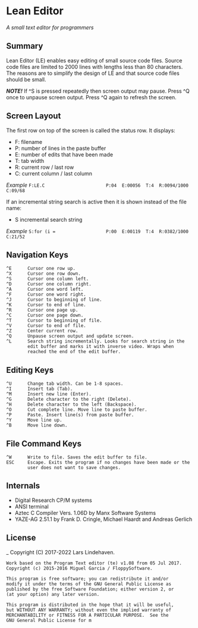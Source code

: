 # Lean Editor 

_A small text editor for programmers_


## Summary 

Lean Editor (LE) enables easy editing of small source code files.
Source code files are limited to 2000 lines with lengths less than
80 characters. The reasons are to simplify the design of LE and
that source code files should be small.

___NOTE!___
  If ^S is pressed repeatedly then screen output may pause.
  Press ^Q once to unpause screen output.
  Press ^Q again to refresh the screen.


## Screen Layout 

The first row on top of the screen is called the status row.
It displays:

* F: filename
* P: number of lines in the paste buffer
* E: number of edits that have been made
* T: tab width
* R: current row / last row
* C: current column / last column

_Example_
    `F:LE.C                       P:04  E:00056  T:4  R:0094/1000  C:09/68`

If an incremental string search is active then it is shown instead
of the file name:

*   S   incremental search string

_Example_
    `S:for (i =                   P:00  E:00119  T:4  R:0382/1000  C:21/52`


## Navigation Keys 

    ^E      Cursor one row up.
    ^X      Cursor one row down.
    ^S      Cursor one column left.
    ^D      Cursor one column right.
    ^A      Cursor one word left.
    ^F      Cursor one word right.
    ^J      Cursor to beginning of line.
    ^K      Cursor to end of line.
    ^R      Cursor one page up.
    ^C      Cursor one page down.
    ^T      Cursor to beginning of file.
    ^V      Cursor to end of file.
    ^Z      Center current row.
    ^Q      Unpause screen output and update screen.
    ^L      Search string incrementally. Looks for search string in the
            edit buffer and marks it with inverse video. Wraps when
            reached the end of the edit buffer.

## Editing Keys 

    ^U      Change tab width. Can be 1-8 spaces.
    ^I      Insert tab (Tab).
    ^M      Insert new line (Enter).
    ^G      Delete character to the right (Delete).
    ^H      Delete character to the left (Backspace).
    ^O      Cut complete line. Move line to paste buffer.
    ^P      Paste. Insert line(s) from paste buffer.
    ^Y      Move line up.
    ^B      Move line down.


## File Command Keys 

    ^W      Write to file. Saves the edit buffer to file.
    ESC     Escape. Exits the program if no changes have been made or the
            user does not want to save changes.


## Internals 

* Digital Research CP/M systems
* ANSI terminal
* Aztec C Compiler Vers. 1.06D by Manx Software Systems
* YAZE-AG 2.51.1 by Frank D. Cringle, Michael Haardt and Andreas Gerlich


## License 
_
    Copyright (C) 2017-2022 Lars Lindehaven.

    Work based on the Program Text editor (te) v1.08 from 05 Jul 2017.
    Copyright (c) 2015-2016 Miguel Garcia / FloppySoftware.

    This program is free software; you can redistribute it and/or
    modify it under the terms of the GNU General Public License as
    published by the free Software Foundation; either version 2, or
    (at your option) any later version.

    This program is distributed in the hope that it will be useful,
    but WITHOUT ANY WARRANTY; without even the implied warranty of
    MERCHANTABILITY or FITNESS FOR A PARTICULAR PURPOSE.  See the
    GNU General Public License for m